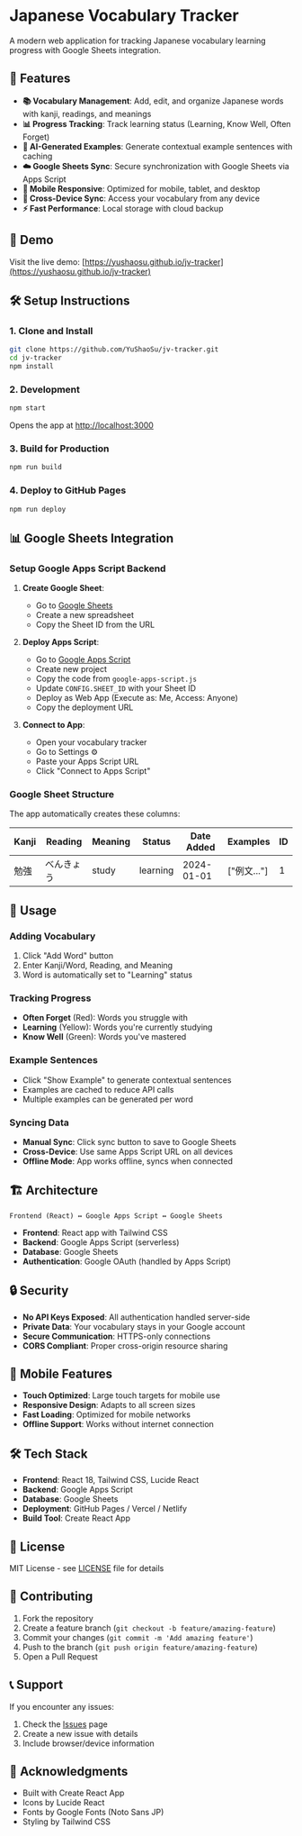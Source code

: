 # Japanese Vocabulary Tracker

A modern web application for tracking Japanese vocabulary learning progress with Google Sheets integration.

## 🌟 Features

- **📚 Vocabulary Management**: Add, edit, and organize Japanese words with kanji, readings, and meanings
- **📊 Progress Tracking**: Track learning status (Learning, Know Well, Often Forget)
- **💬 AI-Generated Examples**: Generate contextual example sentences with caching
- **☁️ Google Sheets Sync**: Secure synchronization with Google Sheets via Apps Script
- **📱 Mobile Responsive**: Optimized for mobile, tablet, and desktop
- **🔄 Cross-Device Sync**: Access your vocabulary from any device
- **⚡ Fast Performance**: Local storage with cloud backup

## 🚀 Demo

Visit the live demo: [https://yushaosu.github.io/jv-tracker](https://yushaosu.github.io/jv-tracker)

## 🛠️ Setup Instructions

### 1. Clone and Install

```bash
git clone https://github.com/YuShaoSu/jv-tracker.git
cd jv-tracker
npm install
```

### 2. Development

```bash
npm start
```

Opens the app at [http://localhost:3000](http://localhost:3000)

### 3. Build for Production

```bash
npm run build
```

### 4. Deploy to GitHub Pages

```bash
npm run deploy
```

## 📊 Google Sheets Integration

### Setup Google Apps Script Backend

1. **Create Google Sheet**:
   - Go to [Google Sheets](https://sheets.google.com)
   - Create a new spreadsheet
   - Copy the Sheet ID from the URL

2. **Deploy Apps Script**:
   - Go to [Google Apps Script](https://script.google.com)
   - Create new project
   - Copy the code from `google-apps-script.js`
   - Update `CONFIG.SHEET_ID` with your Sheet ID
   - Deploy as Web App (Execute as: Me, Access: Anyone)
   - Copy the deployment URL

3. **Connect to App**:
   - Open your vocabulary tracker
   - Go to Settings ⚙️
   - Paste your Apps Script URL
   - Click "Connect to Apps Script"

### Google Sheet Structure

The app automatically creates these columns:

| Kanji | Reading | Meaning | Status | Date Added | Examples | ID |
|-------|---------|---------|--------|------------|----------|-------|
| 勉強  | べんきょう| study   | learning| 2024-01-01 | ["例文..."] | 1 |

## 🎯 Usage

### Adding Vocabulary
1. Click "Add Word" button
2. Enter Kanji/Word, Reading, and Meaning
3. Word is automatically set to "Learning" status

### Tracking Progress
- **Often Forget** (Red): Words you struggle with
- **Learning** (Yellow): Words you're currently studying  
- **Know Well** (Green): Words you've mastered

### Example Sentences
- Click "Show Example" to generate contextual sentences
- Examples are cached to reduce API calls
- Multiple examples can be generated per word

### Syncing Data
- **Manual Sync**: Click sync button to save to Google Sheets
- **Cross-Device**: Use same Apps Script URL on all devices
- **Offline Mode**: App works offline, syncs when connected

## 🏗️ Architecture

```
Frontend (React) ↔ Google Apps Script ↔ Google Sheets
```

- **Frontend**: React app with Tailwind CSS
- **Backend**: Google Apps Script (serverless)
- **Database**: Google Sheets
- **Authentication**: Google OAuth (handled by Apps Script)

## 🔒 Security

- **No API Keys Exposed**: All authentication handled server-side
- **Private Data**: Your vocabulary stays in your Google account
- **Secure Communication**: HTTPS-only connections
- **CORS Compliant**: Proper cross-origin resource sharing

## 📱 Mobile Features

- **Touch Optimized**: Large touch targets for mobile use
- **Responsive Design**: Adapts to all screen sizes
- **Fast Loading**: Optimized for mobile networks
- **Offline Support**: Works without internet connection

## 🛠️ Tech Stack

- **Frontend**: React 18, Tailwind CSS, Lucide React
- **Backend**: Google Apps Script
- **Database**: Google Sheets
- **Deployment**: GitHub Pages / Vercel / Netlify
- **Build Tool**: Create React App

## 📄 License

MIT License - see [LICENSE](LICENSE) file for details

## 🤝 Contributing

1. Fork the repository
2. Create a feature branch (`git checkout -b feature/amazing-feature`)
3. Commit your changes (`git commit -m 'Add amazing feature'`)
4. Push to the branch (`git push origin feature/amazing-feature`)
5. Open a Pull Request

## 📞 Support

If you encounter any issues:

1. Check the [Issues](https://github.com/YuShaoSu/jv-tracker/issues) page
2. Create a new issue with details
3. Include browser/device information

## 🎉 Acknowledgments

- Built with Create React App
- Icons by Lucide React
- Fonts by Google Fonts (Noto Sans JP)
- Styling by Tailwind CSS
